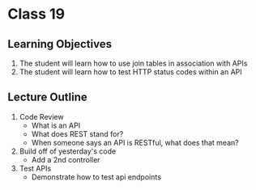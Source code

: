 # Class 19

## Learning Objectives
1. The student will learn how to use join tables in association with APIs
2. The student will learn how to test HTTP status codes within an API

## Lecture Outline

1. Code Review
   - What is an API
   - What does REST stand for?
   - When someone says an API is RESTful, what does that mean?
2. Build off of yesterday's code
   - Add a 2nd controller
3. Test APIs
   - Demonstrate how to test api endpoints
   